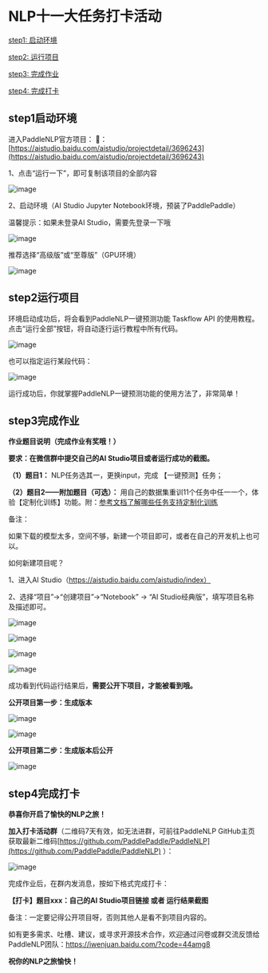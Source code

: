 # NLP十一大任务打卡活动

[step1: 启动环境](#step1启动环境) 

[step2: 运行项目](#step2运行项目) 

[step3: 完成作业](#step3完成作业) 

[step4: 完成打卡](#step4完成打卡) 


## step1启动环境
进入PaddleNLP官方项目：
🔗：[https://aistudio.baidu.com/aistudio/projectdetail/3696243](https://aistudio.baidu.com/aistudio/projectdetail/3696243)

1、点击“运行一下”，即可复制该项目的全部内容

 ![image](https://user-images.githubusercontent.com/11793384/160789524-168fbce6-7bd0-4fd9-a3b8-9ecf38e4212d.png)

2、启动环境（AI Studio Jupyter Notebook环境，预装了PaddlePaddle）

温馨提示：如果未登录AI Studio，需要先登录一下哦
 
 ![image](https://user-images.githubusercontent.com/11793384/160789931-ac69e562-d9fb-43e5-8307-e17980cc1c7d.png)


推荐选择“高级版”或“至尊版”（GPU环境）

![image](https://user-images.githubusercontent.com/11793384/160789736-d7bfbc2a-c165-494c-9b87-acde7f99a4b3.png)

 
## step2运行项目
环境启动成功后，将会看到PaddleNLP一键预测功能 Taskflow API 的使用教程。点击“运行全部”按钮，将自动逐行运行教程中所有代码。

![image](https://user-images.githubusercontent.com/11793384/160790696-db55bb7f-d4bd-4065-b478-777d83a41110.png)
 
也可以指定运行某段代码：

![image](https://user-images.githubusercontent.com/11793384/160790840-02d7c235-0f2c-4dfd-9d7e-57c2ab183405.png)

运行成功后，你就掌握PaddleNLP一键预测功能的使用方法了，非常简单！

## step3完成作业

**作业题目说明（完成作业有奖哦！）**

**要求：在微信群中提交自己的AI Studio项目或者运行成功的截图。**

**（1）题目1：** NLP任务选其一，更换input，完成 【一键预测】任务；

**（2）题目2——附加题目（可选）：** 用自己的数据集重训11个任务中任一一个，体验【定制化训练】功能。附：[参考文档了解哪些任务支持定制化训练](https://github.com/PaddlePaddle/PaddleNLP/blob/develop/docs/model_zoo/taskflow.md#%E8%AF%A6%E7%BB%86%E4%BD%BF%E7%94%A8)

备注：

如果下载的模型太多，空间不够，新建一个项目即可，或者在自己的开发机上也可以。

如何新建项目呢？

1、进入AI Studio（https://aistudio.baidu.com/aistudio/index）

2、选择“项目”->“创建项目”->“Notebook” -> “AI Studio经典版”，填写项目名称及描述即可。

![image](https://user-images.githubusercontent.com/11793384/160793719-8fc0063e-8f10-48a1-a0e4-6d0bb271baa6.png)

![image](https://user-images.githubusercontent.com/11793384/160793735-59b6c6e9-52a8-4d54-8a63-66f0bab913d7.png)

![image](https://user-images.githubusercontent.com/11793384/160793744-07e9f3e1-3942-4899-9629-2b8e822e1ecf.png)

![image](https://user-images.githubusercontent.com/11793384/160793762-febe0b8f-9d69-44a1-a749-e95d5ad4cf11.png)
 
成功看到代码运行结果后，**需要公开下项目，才能被看到哦。**

**公开项目第一步：生成版本**
  
![image](https://user-images.githubusercontent.com/11793384/160794002-e8bdbce3-6dc8-4fd5-a4b3-41f6656166e3.png)

![image](https://user-images.githubusercontent.com/11793384/160794021-62d66a0f-be42-49e0-a2f5-ce1562bfba53.png)

**公开项目第二步：生成版本后公开**
 
 ![image](https://user-images.githubusercontent.com/11793384/160794471-707b6f39-2474-4c5d-822d-30b605f06639.png)


## step4完成打卡

**恭喜你开启了愉快的NLP之旅！**

**加入打卡活动群**（二维码7天有效，如无法进群，可前往PaddleNLP GitHub主页获取最新二维码[https://github.com/PaddlePaddle/PaddleNLP](https://github.com/PaddlePaddle/PaddleNLP) ）：
 
 ![image](https://user-images.githubusercontent.com/11793384/160795335-9b72416a-467b-4df1-ae03-a1cfc45ebffc.png)

 
完成作业后，在群内发消息，按如下格式完成打卡：

**【打卡】题目xxx：自己的AI Studio项目链接 或者 运行结果截图**

备注：一定要记得公开项目呀，否则其他人是看不到项目内容的。

如有更多需求、吐槽、建议，或寻求开源技术合作，欢迎通过问卷或群交流反馈给PaddleNLP团队：https://iwenjuan.baidu.com/?code=44amg8

**祝你的NLP之旅愉快！**
